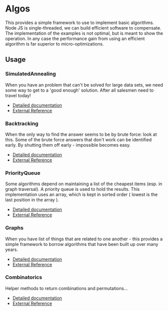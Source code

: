 

# Algos

This provides a simple framework to use to implement basic algorithms. Node JS is single-threaded, we
can build efficient software to compensate. The implementation of the examples is not optimal, but is
meant to show the operation. In any case the performance gain from using an efficient algorithm
is far superior to micro-optimizations.


## Usage

### SimulatedAnnealing

When you have an problem that can't be solved for large data sets, we need some way to get to a 'good enough'
solution. After all salesmen need to travel today!

- [Detailed documentation](SimulatedAnnealing.md)
- [External Reference](https://en.wikipedia.org/wiki/Simulated_annealing)

### Backtracking
 
When the only way to find the answer seems to be by brute force: look at this. Some of the brute
force answers that don't work can be identified early. By shutting them off early - impossible 
becomes easy.

- [Detailed documentation](Backtracking.md)
- [External Reference](https://en.wikipedia.org/wiki/Backtracking)

### PriorityQueue
 
Some algorithms depend on maintaining a list of the cheapest items (esp. in graph traversal).
A priority queue is used to hold the results. This implementation uses an array, which is
kept in sorted order ( lowest is the last position in the array ). 

- [Detailed documentation](PriorityQueue.md)
- [External Reference](https://en.wikipedia.org/wiki/Priority_queue)


### Graphs

When you have list of things that are related to one another - this provides a simple framework
to borrow algorithms that have been built up over many years. 

- [Detailed documentation](Graphs.md)
- [External Reference](https://en.wikipedia.org/wiki/Graph_%28mathematics%29)
 
### Combinatorics

Helper methods to return combinations and permutations... 

- [Detailed documentation](Combinatorics.md)
- [External Reference](https://www.mathsisfun.com/combinatorics/combinations-permutations.html)
 





